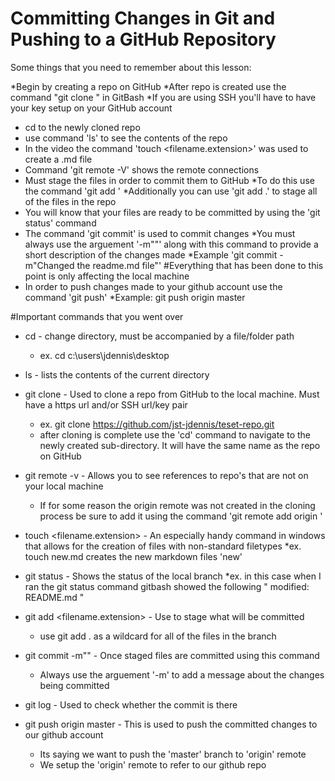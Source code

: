 # Committing Changes in Git and Pushing to a GitHub Repository

Some things that you need to remember about this lesson:

*Begin by creating a repo on GitHub
*After repo is created use the command "git clone <URL>" in  GitBash
    *If you are using SSH you'll have to have your key setup on your GitHub account


* cd to the newly cloned repo
* use command 'ls' to see the contents of the repo
* In the video the command 'touch <filename.extension>' was used to create a .md file
* Command 'git remote -V' shows the remote connections 
* Must stage the files in order to commit them to GitHub
	*To do this use the command 'git add <file name.extension>'
	*Additionally you can use 'git add .' to stage all of the files in the repo
* You will know that your files are ready to be committed by using the 'git status' command
* The command 'git commit' is used to commit changes
	*You must always use the arguement '-m"<enter note here>"' along with this command to provide a short description of the changes made
	*Example 'git commit -m"Changed the readme.md file"'
#Everything that has been done to this point is only affecting the local machine
* In order to push changes made to your github account use the command 'git push'
	*Example: git push origin master

#Important commands that you went over

* cd - change directory, must be accompanied by a file/folder path
	* ex. cd c:\users\jdennis\desktop
* ls - lists the contents of the current directory

* git clone - Used to clone a repo from GitHub to the local machine. Must have a https url and/or SSH url/key pair
	* ex. git clone https://github.com/jst-jdennis/teset-repo.git
	* after cloning is complete use the 'cd' command to navigate to the newly created sub-directory. It will have the same name as the repo on GitHub
* git remote -v - Allows you to see references to repo's that are not on your local machine
	* If for some reason the origin remote was not created in the cloning process be sure to add it using the command 'git remote add origin <url>'
* touch <filename.extension> - An especially handy command in windows that allows for the creation of files with non-standard filetypes
	*ex. touch new.md creates the new markdown files 'new'
* git status - Shows the status of the local branch
	*ex. in this case when I ran the git status command gitbash showed the following " modified:  README.md  "
* git add <filename.extension> - Use to stage what will be committed
	* use git add . as a wildcard for all of the files in the branch
* git commit -m"" - Once staged files are committed using this command
	* Always use the arguement '-m' to add a message about the changes being committed
* git log - Used to check whether the commit is there 
* git push origin master -  This is used to push the committed changes to our github account
	* Its saying we want to push the 'master' branch to 'origin' remote
	* We setup the 'origin' remote to refer to our github repo
